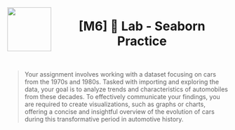 <div style="display: flex; align-items: center; justify-content: center; text-align: center;">
  <img src="https://coursereport-s3-production.global.ssl.fastly.net/uploads/school/logo/219/original/CT_LOGO_NEW.jpg" width="100" style="margin-right: 10px;">
  <div>
    <h1><b>[M6] 🧪 Lab - Seaborn Practice</b></h1>
  </div>
</div>

<br>

> Your assignment involves working with a dataset focusing on cars from the 1970s and 1980s. Tasked with importing and exploring the data, your goal is to analyze trends and characteristics of automobiles from these decades. To effectively communicate your findings, you are required to create visualizations, such as graphs or charts, offering a concise and insightful overview of the evolution of cars during this transformative period in automotive history.